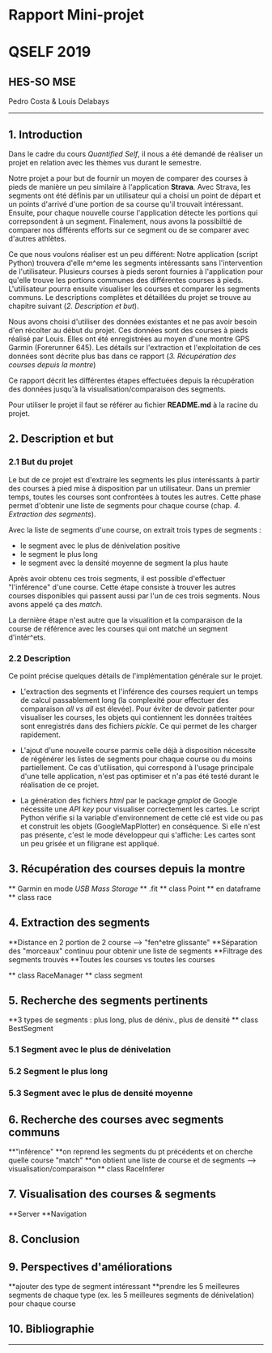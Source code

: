 # Rapport Mini-projet 
# QSELF 2019

## HES-SO MSE 


Pedro Costa & Louis Delabays

---

## 1. Introduction

Dans le cadre du cours *Quantified Self*, il nous a été demandé de réaliser un projet en relation avec les thèmes vus durant le semestre. 

Notre projet a pour but de fournir un moyen de comparer des courses à pieds de manière un peu similaire à l'application **Strava**. Avec Strava, les segments ont été définis par un utilisateur qui a choisi un point de départ et un points d'arrivé d'une portion de sa course qu'il trouvait intéressant. Ensuite, pour chaque nouvelle course l'application détecte les portions qui correpsondent à un segment. Finalement, nous avons la possibiltié de comparer nos différents efforts sur ce segment ou de se comparer avec d'autres athlètes.

Ce que nous voulons réaliser est un peu différent: Notre application (script Python) trouvera d'elle m^eme les segments intéressants sans l'intervention de l'utilisateur. Plusieurs courses à pieds seront fournies à l'application pour qu'elle trouve les portions communes des différentes courses à pieds. L'utilisateur pourra ensuite visualiser les courses et comparer les segments communs. Le descriptions complètes et détaillées du projet se trouve au chapitre suivant (*2. Description et but*).

Nous avons choisi d'utiliser des données existantes et ne pas avoir besoin d'en récolter au début du projet. Ces données sont des courses à pieds réalisé par Louis. Elles ont été enregistrées au moyen d'une montre GPS Garmin (Forerunner 645). Les détails sur l'extraction et l'exploitation de ces données sont décrite plus bas dans ce rapport (*3. Récupération des courses depuis la montre*)

Ce rapport décrit les différentes étapes effectuées depuis la récupération des données jusqu'à la visualisation/comparaison des segments.

Pour utiliser le projet il faut se référer au fichier **README.md** à la racine du projet.

## 2. Description et but

### 2.1 But du projet

Le but de ce projet est d'extraire les segments les plus interéssants à partir des courses à pied mise à disposition par un utilisateur. Dans un premier temps, toutes les courses sont confrontées à toutes les autres. Cette phase permet d'obtenir une liste de segments pour chaque course (chap. *4. Extraction des segments*). 

Avec la liste de segments d'une course, on extrait trois types de segments :

* le segment avec le plus de dénivelation positive
* le segment le plus long
* le segment avec la densité moyenne de segment la plus haute

Après avoir obtenu ces trois segments, il est possible d'effectuer  "l'inférence" d'une course. Cette étape consiste à trouver les autres courses disponibles qui passent aussi par l'un de ces trois segments. Nous avons appelé ça des *match*.

La dernière étape n'est autre que la visualition et la comparaison de la course de référence avec les courses qui ont matché un segment d'intér^ets. 

### 2.2 Description

Ce point précise quelques détails de l'implémentation générale sur le projet.

* L'extraction des segments et l'inférence des courses requiert un temps de calcul passablement long (la complexité pour effectuer des comparaison *all vs all* est élevée). Pour éviter de devoir patienter pour visualiser les courses, les objets qui contiennent les données traitées sont enregistrés dans des fichiers *pickle*. Ce qui permet de les charger rapidement.

* L'ajout d'une nouvelle course parmis celle déjà à disposition nécessite de régénérer les listes de segments pour chaque course ou du moins partiellement. Ce cas d'utilisation, qui correspond à l'usage principale d'une telle application, n'est pas optimiser et n'a pas été testé durant le réalisation de ce projet.

* La génération des fichiers *html* par le package *gmplot* de Google nécessite une *API key* pour visualiser correctement les cartes. Le script Python vérifie si la variable d'environnement de cette clé est vide ou pas et construit les objets (GoogleMapPlotter) en conséquence. Si elle n'est pas présente, c'est le mode développeur qui s'affiche: Les cartes sont un peu grisée et un filigrane est appliqué.


## 3. Récupération des courses depuis la montre

** Garmin en mode *USB Mass Storage*
** .fit 
** class Point
** en dataframe
** class race


## 4. Extraction des segments

**Distance en 2 portion de 2 course --> "fen^etre glissante"
**Séparation des "morceaux" continuu pour obtenir une liste de segments
**Filtrage des segments trouvés
**Toutes les courses vs toutes les courses

** class RaceManager
** class segment

## 5. Recherche des segments pertinents

**3 types de segments : plus long, plus de déniv., plus de densité 
** class BestSegment

### 5.1 Segment avec le plus de dénivelation

### 5.2 Segment le plus long

### 5.3 Segment avec le plus de densité moyenne


## 6. Recherche des courses avec segments communs

**"inférence"
**on reprend les segments du pt précédents et on cherche quelle course "match"
**on obtient une liste de course et de segments --> visualisation/comparaison
** class RaceInferer

## 7. Visualisation des courses & segments

**Server
**Navigation

## 8. Conclusion

## 9. Perspectives d'améliorations

**ajouter des type de segment intéressant 
**prendre les 5 meilleures segments de chaque type (ex. les 5 meilleures segments de dénivelation) pour chaque course

## 10. Bibliographie

---


